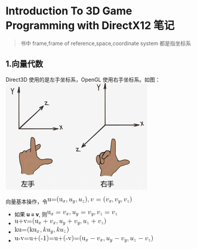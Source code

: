 # Introduction To 3D Game Programming with DirectX12 笔记

> 书中 frame,frame of reference,space,coordinate system 都是指坐标系

## 1.向量代数
Direct3D 使用的是左手坐标系，OpenGL 使用右手坐标系。如图：  
![左右手坐标系](img/3d-directx12-f1d5.png)

向量基本操作，令![向量u,v](img/3d-directx12-latex-1.png)
- 如果 **u = v**, 则![向量u,v相等](img/3d-directx12-latex-2.png)
- ![向量u,v相加](img/3d-directx12-latex-3.png)
- ![向量u,v乘以一个系数](img/3d-directx12-latex-4.png)
- ![向量u,v相减](img/3d-directx12-latex-5.png)

